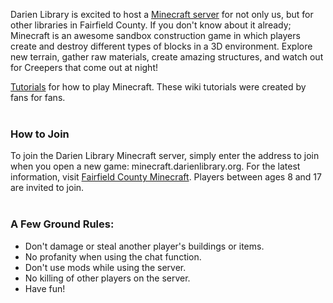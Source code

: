 <div class="row margin-bottom-30">
<div class="col-md-10 col-md-offset-1">

Darien Library is excited to host a [Minecraft server](http://www.fcminecraft.org/ "Fairfield County Minecraft") for not only us, but for other libraries in Fairfield County. If you don't know about it already; Minecraft is an awesome sandbox construction game in which players create and destroy different types of blocks in a 3D environment. Explore new terrain, gather raw materials, create amazing structures, and watch out for Creepers that come out at night!

[Tutorials](http://minecraft.gamepedia.com/Tutorials) for how to play Minecraft. These wiki tutorials were created by fans for fans. 
<br />
<br />

### How to Join
To join the Darien Library Minecraft server, simply enter the address to join when you open a new game: minecraft.darienlibrary.org. For the latest information, visit [Fairfield County Minecraft](http://www.fcminecraft.org/ "Fairfield County Minecraft"). Players between ages 8 and 17 are invited to join. 
<br />
<br />

### A Few Ground Rules:

* Don't damage or steal another player's buildings or items.
* No profanity when using the chat function.
* Don't use mods while using the server.
* No killing of other players on the server.
* Have fun!

</div>
</div>
